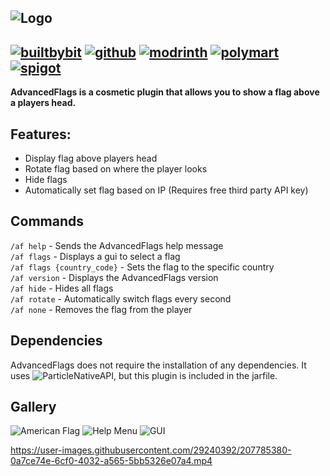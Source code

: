 ![Logo](https://i.mrxbox98.me/file/2022/12/AdvancedFlagThread.png)
---
[![builtbybit](https://cdn.jsdelivr.net/npm/@intergrav/devins-badges@2/assets/compact/available/builtbybit_vector.svg)](https://builtbybit.com/resources/advancedflags200-countriesanimatedguicustom-flagsgeolocated-flags.20969/)
[![github](https://cdn.jsdelivr.net/npm/@intergrav/devins-badges@2/assets/compact/available/github_vector.svg)](https://github.com/mrxbox98/AdvancedFlags/releases)
[![modrinth](https://cdn.jsdelivr.net/npm/@intergrav/devins-badges@2/assets/compact/available/modrinth_vector.svg)](https://modrinth.com/plugin/advancedflags)
[![polymart](https://cdn.jsdelivr.net/npm/@intergrav/devins-badges@2/assets/compact/available/polymart_vector.svg)](https://polymart.org/resource/advancedflags.2729)
[![spigot](https://cdn.jsdelivr.net/npm/@intergrav/devins-badges@2/assets/compact/supported/spigot_vector.svg)](https://www.spigotmc.org/resources/%E2%9C%A8advancedflags%E2%9C%A8200-countries%E2%9C%A8animated%E2%9C%A8gui%E2%9C%A8custom-flags%E2%9C%A8geolocated-flags%E2%9C%A8.95031/)
---  
**AdvancedFlags is a cosmetic plugin that allows you to show a flag above a players head.**  

## Features:
 - Display flag above players head
 - Rotate flag based on where the player looks
 - Hide flags
 - Automatically set flag based on IP (Requires free third party API key)

## Commands
``/af help`` - Sends the AdvancedFlags help message  
``/af flags`` - Displays a gui to select a flag  
``/af flags {country_code}`` - Sets the flag to the specific country  
``/af version`` - Displays the AdvancedFlags version  
``/af hide`` - Hides all flags  
``/af rotate`` - Automatically switch flags every second  
``/af none`` - Removes the flag from the player

## Dependencies
AdvancedFlags does not require the installation of any dependencies. It uses ![ParticleNativeAPI](https://github.com/Fierioziy/ParticleNativeAPI), but this plugin is included in the jarfile.

## Gallery
![American Flag](https://i.mrxbox98.me/file/2022/12/javaw_SR6slAvDMu.png)
![Help Menu](https://i.mrxbox98.me/file/2022/12/javaw_CVt9qNtKn3.png)
![GUI](https://i.mrxbox98.me/file/2022/12/javaw_Sgsv8Cj57j.png)

https://user-images.githubusercontent.com/29240392/207785380-0a7ce74e-6cf0-4032-a565-5bb5326e07a4.mp4


